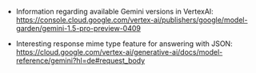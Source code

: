 - Information regarding available Gemini versions in VertexAI: https://console.cloud.google.com/vertex-ai/publishers/google/model-garden/gemini-1.5-pro-preview-0409

- Interesting response mime type feature for answering with JSON: https://cloud.google.com/vertex-ai/generative-ai/docs/model-reference/gemini?hl=de#request_body
